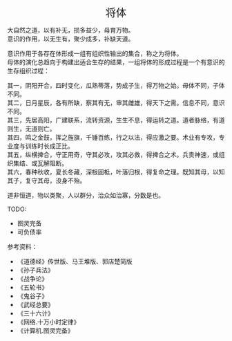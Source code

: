 <center><font size=5>将体</font></center>

大自然之道，以有补无，损多益少，母育万物。<br/>
意识的作用，以无生有，聚少成多，补缺天道。<br/>

意识作用于各存在体形成一组有组织性输出的集合，称之为将体。<br/>
母体的演化总趋向于构建出适合生存的结果，一组将体的形成过程是一个有意识的生存组织过程：<br/>

其一，阴阳开合，四时变化，瓜熟蒂落，势成子生，得万物之始。母体不同，子体不同。<br/>
其二，日月星辰，各有所缺，察其有无，审其雌雄，得天下之需。信息不同，意识不同。<br/>
其三，先居高阳，广建联系，流转资源，生生不息，得运转之道。道者脉络，有道则生，无道则亡。<br/>
其四，鸣之金鼓，挥之旌旗，千锤百练，行之以法，得应激之要。术业有专攻，专业度与训练时长成正比。<br/>
其五，纵横捭合，守正用奇，守其必攻，攻其必救，得捭合之术。兵贵神速，或组织集结、或瓦解阻断。<br/>
其六，春种秋收，夏长冬藏，深根固柢，叶落归根，得复命之理。既知其母，以知其子，复守其母，没身不殆。<br/>

道非恒道，物以类聚，人以群分，治众如治寡，分数是也。<br/>

TODO: 
* 图灵完备
* 可负债率


参考资料：
* 《道德经》传世版、马王堆版、郭店楚简版
* 《孙子兵法》
* 《战争论》
* 《五轮书》
* 《鬼谷子》
* 《武经总要》
* 《三十六计》
* 《网络.十万小时定律》
* 《计算机.图灵完备》

